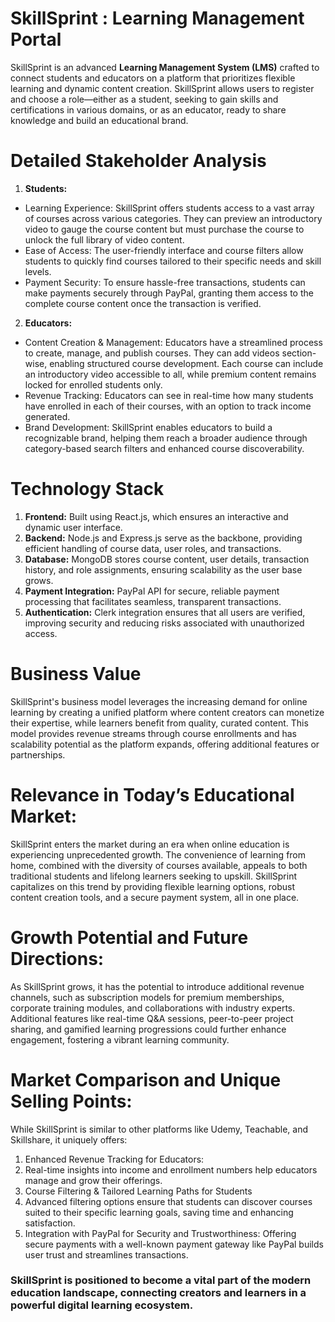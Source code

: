 # SkillSprint : Learning Management Portal
SkillSprint is an advanced **Learning Management System (LMS)** crafted to connect students and educators on a platform that prioritizes flexible learning and dynamic content creation. SkillSprint allows users to register and choose a role—either as a student, seeking to gain skills and certifications in various domains, or as an educator, ready to share knowledge and build an educational brand.

# Detailed Stakeholder Analysis

1. **Students:**

* Learning Experience: SkillSprint offers students access to a vast array of courses across various categories. They can preview an introductory video to gauge the course content but must purchase the course to unlock the full library of video content.
* Ease of Access: The user-friendly interface and course filters allow students to quickly find courses tailored to their specific needs and skill levels.
* Payment Security: To ensure hassle-free transactions, students can make payments securely through PayPal, granting them access to the complete course content once the transaction is verified.

2. **Educators:**

* Content Creation & Management: Educators have a streamlined process to create, manage, and publish courses. They can add videos section-wise, enabling structured course development. Each course can include an introductory video accessible to all, while premium content remains locked for enrolled students only.
* Revenue Tracking: Educators can see in real-time how many students have enrolled in each of their courses, with an option to track income generated.
* Brand Development: SkillSprint enables educators to build a recognizable brand, helping them reach a broader audience through category-based search filters and enhanced course discoverability.

# Technology Stack

1. **Frontend:** Built using React.js, which ensures an interactive and dynamic user interface.
2. **Backend:** Node.js and Express.js serve as the backbone, providing efficient handling of course data, user roles, and transactions.
3. **Database:** MongoDB stores course content, user details, transaction history, and role assignments, ensuring scalability as the user base grows.
4. **Payment Integration:** PayPal API for secure, reliable payment processing that facilitates seamless, transparent transactions.
5. **Authentication:** Clerk integration ensures that all users are verified, improving security and reducing risks associated with unauthorized access.
# Business Value

SkillSprint's business model leverages the increasing demand for online learning by creating a unified platform where content creators can monetize their expertise, while learners benefit from quality, curated content. This model provides revenue streams through course enrollments and has scalability potential as the platform expands, offering additional features or partnerships.

# Relevance in Today’s Educational Market:
SkillSprint enters the market during an era when online education is experiencing unprecedented growth. The convenience of learning from home, combined with the diversity of courses available, appeals to both traditional students and lifelong learners seeking to upskill. SkillSprint capitalizes on this trend by providing flexible learning options, robust content creation tools, and a secure payment system, all in one place.

# Growth Potential and Future Directions:
 As SkillSprint grows, it has the potential to introduce additional revenue channels, such as subscription models for premium memberships, corporate training modules, and collaborations with industry experts. Additional features like real-time Q&A sessions, peer-to-peer project sharing, and gamified learning progressions could further enhance engagement, fostering a vibrant learning community.

# Market Comparison and Unique Selling Points:
 While SkillSprint is similar to other platforms like Udemy, Teachable, and Skillshare, it uniquely offers:

1. Enhanced Revenue Tracking for Educators:
2. Real-time insights into income and enrollment numbers help educators manage and grow their offerings.
3. Course Filtering & Tailored Learning Paths for Students
4. Advanced filtering options ensure that students can discover courses suited to their specific learning goals, saving time and enhancing satisfaction.
5. Integration with PayPal for Security and Trustworthiness: Offering secure payments with a well-known payment gateway like PayPal builds user trust and streamlines transactions.

### SkillSprint is positioned to become a vital part of the modern education landscape, connecting creators and learners in a powerful digital learning ecosystem.
